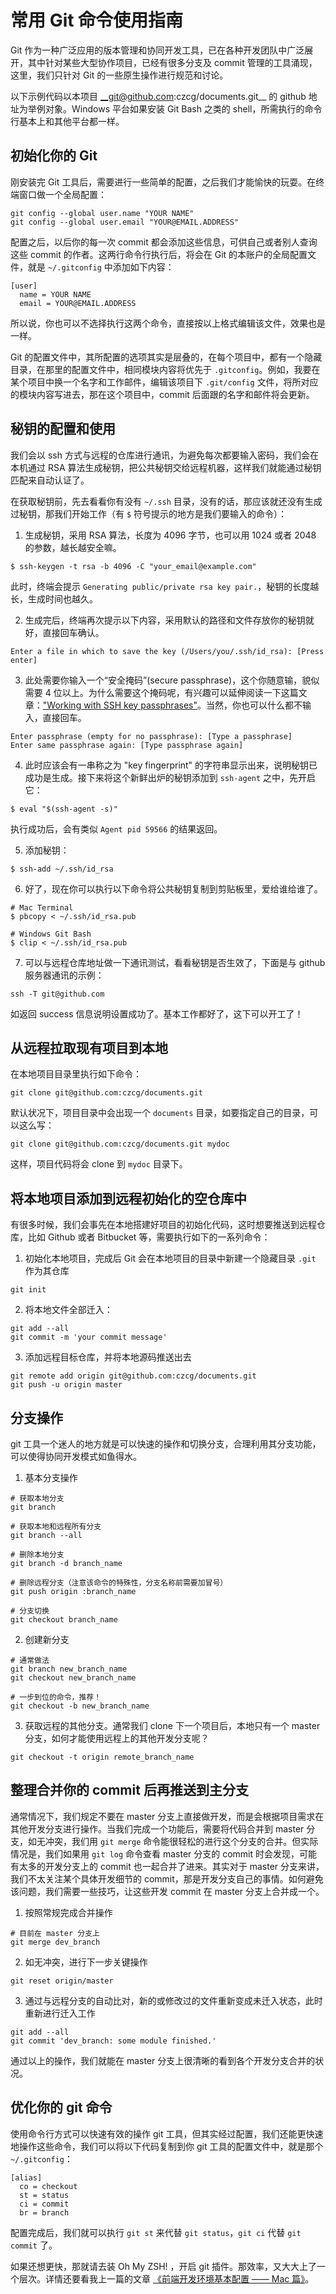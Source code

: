# 常用 Git 命令使用指南
Git 作为一种广泛应用的版本管理和协同开发工具，已在各种开发团队中广泛展开，其中针对某些大型协作项目，已经有很多分支及 commit 管理的工具涌现，这里，我们只针对 Git 的一些原生操作进行规范和讨论。

以下示例代码以本项目 __git@github.com:czcg/documents.git__ 的 github 地址为举例对象。Windows 平台如果安装 Git Bash 之类的 shell，所需执行的命令行基本上和其他平台都一样。

## 初始化你的 Git
刚安装完 Git 工具后，需要进行一些简单的配置，之后我们才能愉快的玩耍。在终端窗口做一个全局配置：
```
git config --global user.name "YOUR NAME"
git config --global user.email "YOUR@EMAIL.ADDRESS"
```
配置之后，以后你的每一次 commit 都会添加这些信息，可供自己或者别人查询这些 commit 的作者。这两行命令行执行后，将会在 Git 的本账户的全局配置文件，就是 `~/.gitconfig` 中添加如下内容：
```
[user]
  name = YOUR NAME
  email = YOUR@EMAIL.ADDRESS
```
所以说，你也可以不选择执行这两个命令，直接按以上格式编辑该文件，效果也是一样。

Git 的配置文件中，其所配置的选项其实是层叠的，在每个项目中，都有一个隐藏目录，在那里的配置文件中，相同模块内容将优先于 `.gitconfig`。例如，我要在某个项目中换一个名字和工作邮件，编辑该项目下 `.git/config` 文件，将所对应的模块内容写进去，那在这个项目中，commit 后面跟的名字和邮件将会更新。

## 秘钥的配置和使用
我们会以 ssh 方式与远程的仓库进行通讯，为避免每次都要输入密码，我们会在本机通过 RSA 算法生成秘钥，把公共秘钥交给远程机器，这样我们就能通过秘钥匹配来自动认证了。

在获取秘钥前，先去看看你有没有 `~/.ssh` 目录，没有的话，那应该就还没有生成过秘钥，那我们开始工作（有 `$` 符号提示的地方是我们要输入的命令）：

1.  生成秘钥，采用 RSA 算法，长度为 4096 字节，也可以用 1024 或者 2048 的参数，越长越安全嘛。
```
$ ssh-keygen -t rsa -b 4096 -C "your_email@example.com"
```
此时，终端会提示 `Generating public/private rsa key pair.`，秘钥的长度越长，生成时间也越久。

2. 生成完后，终端再次提示以下内容，采用默认的路径和文件存放你的秘钥就好，直接回车确认。
```
Enter a file in which to save the key (/Users/you/.ssh/id_rsa): [Press enter]
```

3. 此处需要你输入一个“安全掩码”(secure passphrase)，这个你随意输，貌似需要 4 位以上。为什么需要这个掩码呢，有兴趣可以延伸阅读一下这篇文章：["Working with SSH key passphrases"](https://help.github.com/articles/working-with-ssh-key-passphrases)。当然，你也可以什么都不输入，直接回车。
```
Enter passphrase (empty for no passphrase): [Type a passphrase]
Enter same passphrase again: [Type passphrase again]
```

4. 此时应该会有一串称之为 "key fingerprint" 的字符串显示出来，说明秘钥已成功是生成。接下来将这个新鲜出炉的秘钥添加到 `ssh-agent` 之中，先开启它：
```
$ eval "$(ssh-agent -s)"
```
执行成功后，会有类似 `Agent pid 59566` 的结果返回。

5. 添加秘钥：
```
$ ssh-add ~/.ssh/id_rsa
```

6. 好了，现在你可以执行以下命令将公共秘钥复制到剪贴板里，爱给谁给谁了。
```
# Mac Terminal
$ pbcopy < ~/.ssh/id_rsa.pub
```
```
# Windows Git Bash
$ clip < ~/.ssh/id_rsa.pub
```

7. 可以与远程仓库地址做一下通讯测试，看看秘钥是否生效了，下面是与 github 服务器通讯的示例：
```
ssh -T git@github.com
```
如返回 success 信息说明设置成功了。基本工作都好了，这下可以开工了！

## 从远程拉取现有项目到本地
在本地项目目录里执行如下命令：
```
git clone git@github.com:czcg/documents.git
```
默认状况下，项目目录中会出现一个 `documents` 目录，如要指定自己的目录，可以这么写：
```
git clone git@github.com:czcg/documents.git mydoc
```
这样，项目代码将会 clone 到 `mydoc` 目录下。

## 将本地项目添加到远程初始化的空仓库中
有很多时候，我们会事先在本地搭建好项目的初始化代码，这时想要推送到远程仓库，比如 Github 或者 Bitbucket 等，需要执行如下的一系列命令：

1. 初始化本地项目，完成后 Git 会在本地项目的目录中新建一个隐藏目录 `.git` 作为其仓库
```
git init
```

2. 将本地文件全部迁入：
```
git add --all
git commit -m 'your commit message'
```

3. 添加远程目标仓库，并将本地源码推送出去
```
git remote add origin git@github.com:czcg/documents.git
git push -u origin master
```

## 分支操作
git 工具一个迷人的地方就是可以快速的操作和切换分支，合理利用其分支功能，可以使得协同开发模式如鱼得水。

1. 基本分支操作
```
# 获取本地分支
git branch
```
```
# 获取本地和远程所有分支
git branch --all
```
```
# 删除本地分支
git branch -d branch_name
```
```
# 删除远程分支（注意该命令的特殊性，分支名称前需要加冒号）
git push origin :branch_name
```
```
# 分支切换
git checkout branch_name
```

2. 创建新分支
```
# 通常做法
git branch new_branch_name
git checkout new_branch_name
```
```
# 一步到位的命令，推荐！
git checkout -b new_branch_name
```

3. 获取远程的其他分支。通常我们 clone 下一个项目后，本地只有一个 master 分支，如何才能使用远程上的其他开发分支呢？
```
git checkout -t origin remote_branch_name
```

## 整理合并你的 commit 后再推送到主分支
通常情况下，我们规定不要在 master 分支上直接做开发，而是会根据项目需求在其他开发分支进行操作。当我们完成一个功能后，需要将代码合并到 master 分支，如无冲突，我们用 `git merge` 命令能很轻松的进行这个分支的合并。但实际情况是，我们如果用 `git log` 命令查看 master 分支的 commit 时会发现，可能有太多的开发分支上的 commit 也一起合并了进来。其实对于 master 分支来讲，我们不太关注某个具体开发细节的 commit，那是开发分支自己的事情。如何避免该问题，我们需要一些技巧，让这些开发 commit 在 master 分支上合并成一个。

1. 按照常规完成合并操作
```
# 目前在 master 分支上
git merge dev_branch
```

2. 如无冲突，进行下一步关键操作
```
git reset origin/master
```

3. 通过与远程分支的自动比对，新的或修改过的文件重新变成未迁入状态，此时重新进行迁入工作
```
git add --all
git commit 'dev_branch: some module finished.'
```

通过以上的操作，我们就能在 master 分支上很清晰的看到各个开发分支合并的状况。

## 优化你的 git 命令
使用命令行方式可以快速有效的操作 git 工具，但其实经过配置，我们还能更快速地操作这些命令，我们可以将以下代码复制到你 git 工具的配置文件中，就是那个 `~/.gitconfig`：
```
[alias]
  co = checkout
  st = status
  ci = commit
  br = branch
```
配置完成后，我们就可以执行 `git st` 来代替 `git status`，`git ci` 代替 `git commit` 了。

如果还想更快，那就请去装  Oh My ZSH! ，开启 git 插件。那效率，又大大上了一个层次。详情还要看我上一篇的文章 [《前端开发环境基本配置 —— Mac 篇》](MAC-CONFIG.md)。
